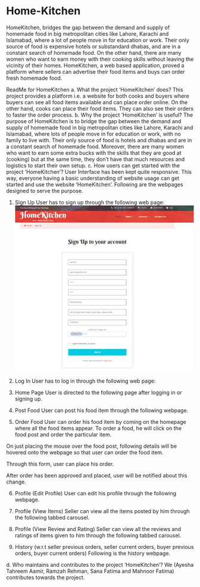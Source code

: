 # Home-Kitchen
HomeKitchen, bridges the gap between the demand and supply of homemade
food in big metropolitan cities like Lahore, Karachi and Islamabad, where a lot of people move in
for education or work. Their only source of food is expensive hotels or substandard dhabas,
and are in a constant search of homemade food. On the other hand, there are many women who want to earn money with their cooking skills without leaving the vicinity of their homes. HomeKitchen, a web based application, proved a platform where sellers can advertise their food items and buys can order fresh homemade food.



ReadMe for HomeKitchen
a.	What the project ‘HomeKitchen’ does?
This project provides a platform i.e. a website for both cooks and buyers where buyers can see all food items available and can place order online. On the other hand, cooks can place their food items. They can also see their orders to faster the order process.
b.	Why the project ‘HomeKitchen’ is useful?
The purpose of HomeKitchen is to bridge the gap between the demand and supply of homemade food in big metropolitan cities like Lahore, Karachi and Islamabad, where lots of people move in for education or work, with no family to live with. Their only source of food is hotels and dhabas and are in a constant search of homemade food. Moreover, there are many women who want to earn some extra bucks with the skills that they are good at (cooking) but at the same time, they don’t have that much resources and logistics to start their own setup.
c.	How users can get started with the project ‘HomeKitchen’?
User Interface has been kept quite responsive. This way, everyone having a basic understanding of website usage can get started and use the website ‘HomeKitchen’. Following are the webpages designed to serve the purpose. 

1.	Sign Up
User has to sign up through the following web page:
![alt text](https://github.com/RamzahRehmanPAK/Home-Kitchen/blob/master/HomeKitchen/HomeKitchen/Website%20Screenshots/image001.jpg)
2.	Log In
User has to log in through the following web page:
 
3.	Home Page
User is directed to the following page after logging in or signing up.
 
4.	Post Food
User can post his food item through the following webpage. 
 
5.	Order Food
User can order his food item by coming on the homepage where all the food items appear. To order a food, he will click on the food post and order the particular item. 
 

On just placing the mouse over the food post, following details will be hovered onto the webpage so that user can order the food item.

 

Through this form, user can place his order.

 

After order has been approved and placed, user will be notified about this change.
 
6.	Profile (Edit Profile)
User can edit his profile through the following webpage. 
 

 

7.	Profile (View Items)
Seller can view all the items posted by him through the following tabbed carousel. 
 
8.	Profile (View Review and Rating)
Seller can view all the reviews and ratings of items given to him through the following tabbed carousel. 
 
9.	History (w.r.t seller previous orders, seller current orders, buyer previous orders, buyer current orders)
Following is the history webpage.
 

d.	Who maintains and contributes to the project ‘HomeKitchen’?
We (Ayesha Tahreem Aamir, Ramzah Rehman, Sana Fatima and Mahnoor Fatima) contributes towards the project. 

